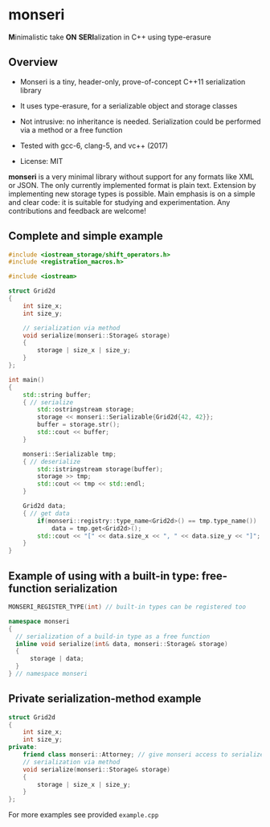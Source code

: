 # monseri
**M**inimalistic take **ON** **SERI**alization in C++ using type-erasure

## Overview
- Monseri is a tiny, header-only, prove-of-concept C++11 serialization library

- It uses type-erasure, for a serializable object and storage classes

- Not intrusive: no inheritance is needed. Serialization could be performed via a method or a free function

- Tested with gcc-6, clang-5, and vc++ (2017)

- License: MIT

**monseri** is a very minimal library without support for any formats like XML or JSON. The only currently implemented format is plain text. Extension by implementing new storage types is possible. Main emphasis is on a simple and clear code: it is suitable for studying and experimentation. Any contributions and feedback are welcome!

## Complete and simple example
```c++
#include <iostream_storage/shift_operators.h>
#include <registration_macros.h>

#include <iostream>

struct Grid2d
{
    int size_x;
    int size_y;

    // serialization via method
    void serialize(monseri::Storage& storage)
    {
        storage | size_x | size_y;
    }
};

int main()
{
    std::string buffer;
    { // serialize
        std::ostringstream storage;
        storage << monseri::Serializable{Grid2d{42, 42}};
        buffer = storage.str();
        std::cout << buffer;
    }

    monseri::Serializable tmp;
    { // deserialize
        std::istringstream storage(buffer);
        storage >> tmp;
        std::cout << tmp << std::endl;
    }

    Grid2d data;
    { // get data
        if(monseri::registry::type_name<Grid2d>() == tmp.type_name())
            data = tmp.get<Grid2d>();
        std::cout << "[" << data.size_x << ", " << data.size_y << "]";
    }
}
```

## Example of using with a built-in type: free-function serialization
```c++
MONSERI_REGISTER_TYPE(int) // built-in types can be registered too

namespace monseri
{
  // serialization of a build-in type as a free function
  inline void serialize(int& data, monseri::Storage& storage)
  {
      storage | data;
  }
} // namespace monseri
```

## Private serialization-method example
```c++
struct Grid2d
{
    int size_x;
    int size_y;
private:
    friend class monseri::Attorney; // give monseri access to serialize()
    // serialization via method
    void serialize(monseri::Storage& storage)
    {
        storage | size_x | size_y;
    }
};
```

For more examples see provided `example.cpp`
